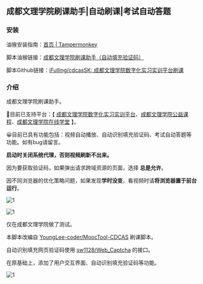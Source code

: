 ## 成都文理学院刷课助手|自动刷课|考试自动答题

### 安装

油猴安装指南：[首页 | Tampermonkey](https://www.tampermonkey.net/index.php?locale=zh)

脚本油猴链接：[成都文理学院刷课助手（自动填充验证码）](https://greasyfork.org/zh-CN/scripts/512596)

脚本Github链接：[iFulling/cdcasSK: 成都文理学院数字化实习实训平台刷课](https://github.com/iFulling/cdcasSK)

### 介绍

成都文理学院刷课助手。

🚀目前已支持平台：【 [成都文理学院数字化实习实训平台](https://zxshixun.cdcas.com/)、[成都文理学院公益课程](https://gyxy.cdcas.com/)、[成都文理学院在线学堂](https://mooc.cdcas.com/) 】。

😀目前已具有功能包括：视频自动播放、自动识别填充验证码、考试自动答题等功能。如有bug请留言。



**启动时关闭系统代理，否则视频刷新不出来。**

因为要获取验证码，如果弹出请求跨域资源的页面，选择 **总是允许**。

因不同浏览器的优化策略问题，如果发现**学时没变**，看视频时请**将浏览器置于前台运行**。

![1](https://img.picui.cn/free/2024/10/16/670f1ac37b3b7.png)

![1](https://img.picui.cn/free/2024/10/17/671101ad07920.png)

仅在成都文理学院做了测试。 

本脚本改编自 [YoungLee-coder/MoocTool-CDCAS](https://github.com/YoungLee-coder/MoocTool-CDCAS) 刷课脚本。

自动识别填充网页验证码使用 [sw1128/Web_Captcha](https://github.com/sw1128/Web_Captcha) 的接口。

在原基础上，添加了用户交互界面、自动识别填充验证码等功能。

![1](https://img.picui.cn/free/2024/10/16/670f1ac0b8ffd.png)
